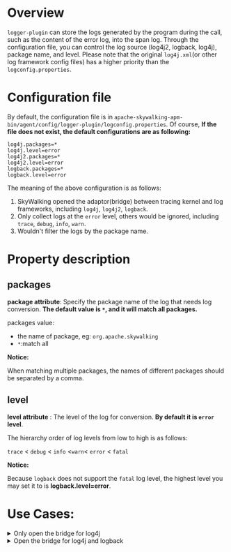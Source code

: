 # Overview

`logger-plugin` can store the logs generated by the program during the call, such as the content of the error log, into the span log.  Through the configuration file, you can control the log source (log4j2, logback, log4j), package name, and level. Please note that the original `log4j.xml`(or other log framework config files) has a higher priority than the `logconfig.properties`.

# Configuration file

By default, the configuration file is in `apache-skywalking-apm-bin/agent/config/logger-plugin/logconfig.properties`. Of course, **If the file does not exist, the default configurations are as following:**

```properties
log4j.packages=*
log4j.level=error
log4j2.packages=*
log4j2.level=error
logback.packages=*
logback.level=error
```

The meaning of the above configuration is as follows:

1. SkyWalking opened the adaptor(bridge) between tracing kernel and log frameworks, including `log4j`, `log4j2`, `logback`.
2. Only collect logs at the `error` level, others would be ignored, including `trace`, `debug`, `info`, `warn`.
3. Wouldn't filter the logs by the package name.

# Property description

## packages

**package attribute**: Specify the package name of the log that needs log conversion. **The default value is `*`, and it will match all packages.**

packages value:

* the name of package, eg: `org.apache.skywalking`
* `*`:match all 

**Notice:**

When matching multiple packages, the names of different packages should be separated by a comma.

## level

**level attribute** : The level of the log for conversion. **By default it is `error` level**.

The hierarchy order of log levels from low to high is as follows:

`trace` < `debug` < `info` <`warn`< `error` < `fatal`

**Notice:**

Because `logback` does not support the `fatal` log level, the highest level you may set it to is **logback.level=error**.

# Use Cases:
<details>

<summary>Only open the bridge for log4j</summary>

```properties
# only collect the logs from package1 and package2
log4j.packages=package1,package2
# Only collect logs at the `fatal` level, others would be ignored, including `error`,`trace`, `debug`, `info`, `warn`
log4j.level=fatal
```

</details>

<details>

<summary>Open the bridge for log4j and logback</summary>

```properties
# for log4j, only collect the logs from package1 and collect logs at the `error` level and `fatal` level
log4j.packages=package1
log4j.level=error
# for logback, wouldn't filter the logs by the package name. and all level logs except `trace` level 
logback.packages=*
logback.level=debug
```

</details>
